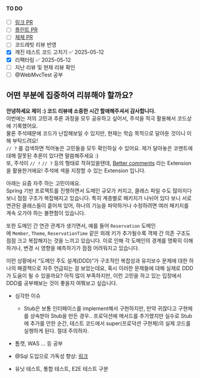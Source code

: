 #### TO DO
- [ ] [링크 PR](https://github.com/woowacourse/spring-roomescape-member/pull/254)
- [ ] [플린트 PR](https://github.com/woowacourse/spring-roomescape-member/pull/255)
- [ ] [체체 PR](https://github.com/woowacourse/spring-roomescape-member/pull/271)
- [ ] 코드레빗 리뷰 반영
- [x] 깨진 테스트 코드 고치기 ✅ 2025-05-12
- [x] 리팩터링 ✅ 2025-05-12
- [ ] 지난 리뷰 및 현재 리뷰 확인
- [ ] @WebMvcTest 공부

## 어떤 부분에 집중하여 리뷰해야 할까요?

**안녕하세요 제이 :) 코드 리뷰에 소중한 시간 할애해주셔서 감사합니다.**  
이번에는 저의 고민과 추론 과정을 모두 공유하고 싶어서, 주석을 적극 활용해서 코드상에 기록했어요.  
물론 주석때문에 코드가 난잡해보일 수 있지만, 현재는 학습 목적으로 달아둔 것이니 이해 부탁드려요!  
`// ?` 를 검색하면 적어놓은 고민들을 모두 확인하실 수 있어요. 제가 달아놓은 코멘트에 대해 잘못된 추론이 있다면 말씀해주세요 :)  
또, 주석이 `// !` `// ?` 등의 형태로 적혀있을텐데, [Better comments](https://plugins.jetbrains.com/plugin/25738-better-comments) 라는 Extension을 활용한거에요! 주석에 색을 지정할 수 있는 Extension 입니다.

아래는 요즘 자주 하는 고민이에요.  
Spring 기반 프로젝트를 진행하면서 도메인 규모가 커지고, 클래스 파일 수도 많아지다 보니 점점 구조가 복잡해지고 있습니다. 특히 계층별로 패키지가 나뉘어 있다 보니 서로 연관된 클래스들이 흩어져 있어, 하나의 기능을 파악하거나 수정하려면 여러 패키지를 계속 오가야 하는 불편함이 있습니다.

또한 도메인 간 연관 관계가 생기면서, 예를 들어 `Reservation` 도메인에 `Member`, `Theme`, `ReservationTime` 같은 외래 키가 추가될수록 객체 간 의존 구조도 점점 크고 복잡해지는 것을 느끼고 있습니다. 이로 인해 각 도메인의 경계를 명확히 이해하거나, 변경 시 영향을 예측하기가 점점 어려워지고 있습니다.

이런 상황에서 “도메인 주도 설계(DDD)“가 구조적인 복잡성과 유지보수 문제에 대한 하나의 해결책으로 자주 언급되는 걸 보았는데요, 혹시 이러한 문제들에 대해 실제로 DDD가 도움이 될 수 있을까요? 아직 많이 부족하지만, 이런 고민을 하고 있는 입장에서 DDD를 공부해보는 것이 좋을지 여쭤보고 싶습니다.



- 심각한 이슈
	-  Stub은 보통 인터페이스를 implement해서 구현하지만, 만약 귀찮다고 구현체를 상속받아 Stub을 만든 경우.. 프로덕션에 메서드를 추가했지만 실수로 Stub에 추가를 안한 순간, 테스트 코드에서 super(프로덕션 구현체)의 실제 코드를 실행하게 된다. 절대 주의하자.

- 톰캣, WAS ... 등 공부

- @Sql 도입으로 가독성 향상: [링크](https://docs.spring.io/spring-framework/reference/testing/annotations/integration-spring/annotation-sql.html)

- 유닛 테스트, 통합 테스트, E2E 테스트 구분
